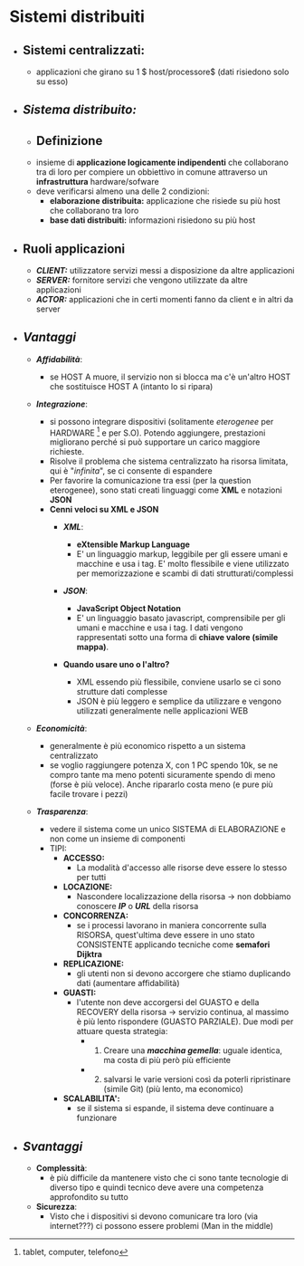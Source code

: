 # Sistemi distribuiti 

- ## **Sistemi centralizzati:**
    - applicazioni che girano su 1 $ host/processore$ (dati risiedono solo su esso)
- ## ***Sistema distribuito:***
    - ## **Definizione**
    - insieme di **applicazione logicamente indipendenti** che collaborano tra di loro per compiere un obbiettivo in comune attraverso un **infrastruttura** hardware/sofware
    - deve verificarsi almeno una delle $2$ condizioni:
        - **elaborazione distribuita:** applicazione che risiede su più host che collaborano tra loro
        - **base dati distribuiti:** informazioni risiedono su più host

- ## **Ruoli applicazioni**
    - ***CLIENT:*** utilizzatore servizi messi a disposizione da altre applicazioni
    - ***SERVER:*** fornitore servizi che vengono utilizzate da altre applicazioni
    - ***ACTOR:*** applicazioni che in certi momenti fanno da client e in altri da server

- ## ***Vantaggi***
    - ***Affidabilità***:
        - se HOST A muore, il servizio non si blocca ma c'è un'altro HOST che sostituisce HOST A (intanto lo si ripara)
    - ***Integrazione***:
        - si possono integrare dispositivi (solitamente $eterogenee$ per HARDWARE [^1] e per S.O). Potendo aggiungere, prestazioni migliorano perché si può supportare un carico maggiore richieste.
        - Risolve il problema che sistema centralizzato ha risorsa limitata, qui è "$infinita$", se ci consente di espandere
        - Per favorire la comunicazione tra essi (per la question eterogenee), sono stati creati linguaggi come **XML** e notazioni **JSON**
        - **Cenni veloci su XML e JSON**
            - ***XML***:
                - **eXtensible Markup Language**
                - E' un linguaggio markup, leggibile per gli essere umani e macchine e usa i tag. E' molto flessibile e viene utilizzato per memorizzazione e scambi di dati strutturati/complessi
            - ***JSON***:
                - **JavaScript Object Notation**
                - E' un linguaggio basato javascript, comprensibile per gli umani e macchine e usa i tag. I dati vengono rappresentati sotto una forma di **chiave valore (simile mappa)**.
            
            - **Quando usare uno o l'altro?**
                - XML essendo più flessibile, conviene usarlo se ci sono strutture dati complesse 
                - JSON è più leggero e semplice da utilizzare e vengono utilizzati generalmente nelle applicazioni WEB
    
    - ***Economicità***:
        - generalmente è più economico rispetto a un sistema centralizzato
        - se voglio raggiungere potenza X, con 1 PC spendo 10k, se ne compro tante ma meno potenti sicuramente spendo di meno (forse è più veloce). Anche ripararlo costa meno (e pure più facile trovare i pezzi)

    - ***Trasparenza***:
        - vedere il sistema come un unico SISTEMA di ELABORAZIONE e non come un insieme di componenti
        - TIPI:
            - **ACCESSO:** 
                - La modalità d'accesso alle risorse deve essere lo stesso per tutti 
            - **LOCAZIONE:**
                - Nascondere localizzazione della risorsa ${\to}$ non dobbiamo conoscere ***IP*** o ***URL*** della risorsa
            - **CONCORRENZA:**
                - se i processi lavorano in maniera concorrente sulla RISORSA, quest'ultima deve essere in uno stato CONSISTENTE applicando tecniche come **semafori Dijktra**
            - **REPLICAZIONE:**
                - gli utenti non si devono accorgere che stiamo duplicando dati (aumentare affidabilità)
            - **GUASTI:**
                - l'utente non deve accorgersi del GUASTO e della RECOVERY della risorsa ${\to}$ servizio continua, al massimo è più lento rispondere (GUASTO PARZIALE). Due modi per attuare questa strategia:
                    - 1. Creare una ***macchina gemella***: uguale identica, ma costa di più però più efficiente
                    - 2. salvarsi le varie versioni così da poterli ripristinare (simile Git) (più lento, ma economico)
            - **SCALABILITA':**
                - se il sistema si espande, il sistema deve continuare a funzionare


- ## ***Svantaggi***
    - **Complessità**:
        - è più difficile da mantenere visto che ci sono tante tecnologie di diverso tipo e quindi tecnico deve avere una competenza approfondito su tutto
    - **Sicurezza**:
        - Visto che i dispositivi si devono comunicare tra loro (via internet???) ci possono essere problemi (Man in the middle)




[^1]: tablet, computer, telefono

